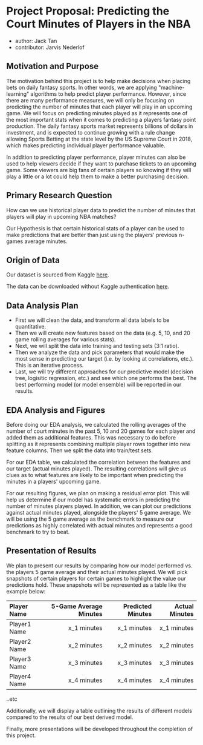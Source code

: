# Project Proposal: Predicting the Court Minutes of Players in the NBA

- author: Jack Tan
- contributor: Jarvis Nederlof

## Motivation and Purpose


The motivation behind this project is to help make decisions when placing bets on daily fantasy sports. In other words, we are applying "machine-learning" algorithms to help predict player performance. However, since there are many performance measures, we will only be focusing on predicting the number of minutes that each player will play in an upcoming game. We will focus on predicting minutes played as it represents one of the most important stats when it comes to predicting a players fantasy point production. The daily fantasy sports market represents billions of dollars in investment, and is expected to continue growing with a rule change allowing Sports Betting at the state level by the US Supreme Court in 2018, which makes predicting individual player performance valuable.

In addition to predicting player performance, player minutes can also be used to help viewers decide if they want to purchase tickets to an upcoming game. Some viewers are big fans of certain players so knowing if they will play a little or a lot could help them to make a better purchasing decision.

## Primary Research Question


How can we use historical player data to predict the number of minutes that players will play in upcoming NBA matches?

Our Hypothesis is that certain historical stats of a player can be used to make predictions that are better than just using the players' previous n-games average minutes.

## Origin of Data


Our dataset is sourced from Kaggle [here](https://www.kaggle.com/pablote/nba-enhanced-stats#2012-18_playerBoxScore.csv).

The data can be downloaded without Kaggle authentication [here](https://github.com/jnederlo/nba_data/blob/master/2012-18_playerBoxScore.csv).

## Data Analysis Plan


- First we will clean the data, and transform all data labels to be quantitative. 
- Then we will create new features based on the data (e.g. 5, 10, and 20 game rolling averages for various stats). 
- Next, we will split the data into training and testing sets (3:1 ratio). 
- Then we analyze the data and pick parameters that would make the most sense in predicting our target (i.e. by looking at correlations, etc.). This is an iterative process.
- Last, we will try different approaches for our predictive model (decision tree, logisitic regression, etc.) and see which one performs the best. The best performing model (or model ensemble) will be reported in our results.

## EDA Analysis and Figures


Before doing our EDA analysis, we calculated the rolling averages of the number of court minutes in the past 5, 10 and 20 games for each player and added them as additional features. This was necessary to do before splitting as it represents combining multiple player rows together into new feature columns. Then we split the data into train/test sets.

For our EDA table, we calculated the correlation between the features and our target (actual minutes played). The resulting correlations will give us clues as to what features are likely to be important when predicting the minutes in a players' upcoming game. 

For our resulting figures, we plan on making a residual error plot. This will help us determine if our model has systematic errors in predicting the number of minutes players played. In addition, we can plot our predictions against actual minutes played, alongside the players' 5 game average. We will be using the 5 game average as the benchmark to measure our predictions as highly correlated with actual minutes and represents a good benchmark to try to beat.

## Presentation of Results


We plan to present our results by comparing how our model performed vs. the players 5 game average and their actual minutes played. We will pick snapshots of certain players for certain games to highlight the value our predictions hold. These snapshots will be represented as a table like the example below:

| Player Name | 5-Game Average Minutes | Predicted Minutes | Actual Minutes |
| :--- | ---: | ---: | ---: |
|Player1 Name | x_1 minutes | x_1 minutes | x_1 minutes |
|Player2 Name | x_2 minutes | x_2 minutes | x_2 minutes |
|Player3 Name | x_3 minutes | x_3 minutes | x_3 minutes |
|Player4 Name | x_4 minutes | x_4 minutes | x_4 minutes |
..etc

Additionally, we will display a table outlining the results of different models compared to the results of our best derived model.

Finally, more presentations will be developed throughout the completion of this project.
